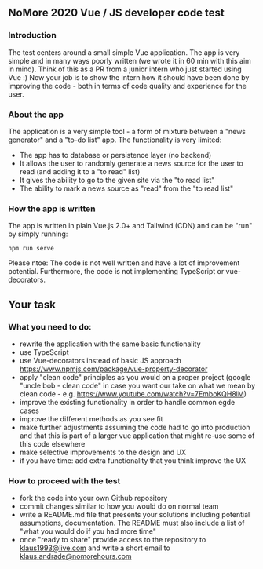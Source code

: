 ## NoMore 2020 Vue / JS developer code test
### Introduction
The test centers around a small simple Vue application. The app is very simple and in many ways poorly written (we wrote it in 60 min with this aim in mind). 
Think of this as a PR from a junior intern who just started using Vue :) 
Now your job is to show the intern how it should have been done by improving the code - both in terms of code quality and experience for the user.

### About the app
The application is a very simple tool - a form of mixture between a "news generator" and a "to-do list" app. The functionality is very limited:
- The app has to database or persistence layer (no backend)
- It allows the user to randomly generate a news source for the user to read (and adding it to a "to read" list)
- It gives the ability to go to the given site via the "to read list"
- The ability to mark a news source as "read" from the "to read list"

### How the app is written
The app is written in plain Vue.js 2.0+ and Tailwind (CDN) and can be "run" by simply running: 

`npm run serve`

Please ntoe: The code is not well written and have a lot of improvement potential. Furthermore, the code is not implementing TypeScript or vue-decorators.

## Your task
### What you need to do:
- rewrite the application with the same basic functionality
- use TypeScript
- use Vue-decorators instead of basic JS approach https://www.npmjs.com/package/vue-property-decorator
- apply "clean code" principles as you would on a proper project (google "uncle bob - clean code" in case you want our take on what we mean by clean code - e.g. https://www.youtube.com/watch?v=7EmboKQH8lM)
- improve the existing functionality in order to handle common egde cases 
- improve the different methods as you see fit
- make further adjustments assuming the code had to go into production and that this is part of a larger vue application that might re-use some of this code elsewhere
- make selective improvements to the design and UX
- if you have time: add extra functionality that you think improve the UX

### How to proceed with the test
- fork the code into your own Github repository
- commit changes similar to how you would do on normal team
- write a README.md file that presents your solutions including potential assumptions, documentation. The README must also include a list of "what you would do if you had more time"
- once "ready to share" provide access to the repository to klaus1993@live.com and write a short email to klaus.andrade@nomorehours.com

